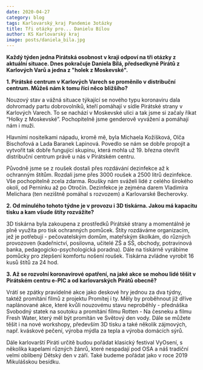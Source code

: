 ```yaml
---
date: 2020-04-27
category: blog
tags: Karlovarský_kraj Pandemie 3otázky
title: Tři otázky pro... Danielu Bílou
author: KS Karlovarský kraj
image: posts/daniela_bila.jpg
---
```

**Každý týden jedna Pirátská osobnost v kraji odpoví na tři otázky z aktuální situace. Dnes pokračuje Daniela Bílá, předsedkyně Pirátů z Karlových Varů a jedna z "holek z Moskevské".**

**1. Pirátské centrum v Karlových Varech se proměnilo v distribuční centrum. Můžeš nám k tomu říci něco bližšího?**

Nouzový stav a vážná situace týkající se nového typu koronaviru dala dohromady partu dobrovolníků, kteří pomáhají v sídle Pirátské strany v Karlových Varech. To se nachází v Moskevské ulici a tak jsme si začaly říkat “Holky z Moskevské”. Pochopitelně jsme genderově vyvážení a pomáhají nám i muži.

Hlavními nositelkami nápadu, kromě mě, byla Michaela Kožíšková, Olča Bischofová a Lada Baranek Lapinová. Povedlo se nám se dobře propojit a vytvořit tak dobře fungující skupinu, která mohla už 19. března otevřít distribuční centrum právě u nás v Pirátském centru.

Původně jsme se z roušek dostali přes rozdávání dezinfekce až k ochranným štítům. Rozdali jsme přes 3000 roušek a 2500 litrů dezinfekce. Vše pochopitelně zcela zdarma. Roušky nám sváželi lidé z celého širokého okolí, od Perninku až po Otročín. Dezinfekce je zejména darem Vladimíra Melichara (ten nezištně pomáhal s rozvozem) a Karlovarské Becherovky.

**2. Od minulého tohoto týdne je v provozu i 3D tiskárna. Jakou má kapacitu tisku a kam všude štíty rozvážíte?**

3D tiskárna byla zakoupena z prostředků Pirátské strany a momentálně je plně využita pro tisk ochranných pomůcek. Štíty rozdáváme organizacím, jež je potřebují - pečovatelským domům, mateřským školkám, do různých provozoven (kadeřnictví, posilovna, učitelé ZŠ a SŠ, obchody, potravinová banka, pedagogicko-psychologická poradna). Dále na tiskárně vyrábíme pomůcky pro zlepšení komfortu nošení roušek. Tiskárna zvládne vyrobit 16 kusů štítů za 24 hod.

**3. Až se rozvolní koronavirové opatření, na jaké akce se mohou lidé těšit v Pirátském centru e-PIC a od karlovarských Pirátů obecně?**

 Vrátí se zpátky pravidelné akce jako deskové hry jednou za dva týdny, taktéž promítání filmů z projektu Promítej i ty. Měly by proběhnout již dříve naplánované akce, které kvůli nouzovému stavu neproběhly - přednáška Svobodný statek na soutoku a promítání filmu Rotten - Na česneku a filmu Fresh Water, který měl být promítán ve Světový den vody. Dále se můžete těšit i na nové workshopy, především 3D tisku a také několik zájmových, např. kváskové pečení, výroba mýdla za tepla a výroba domácích sýrů.

Dále karlovarští Piráti určitě budou pořádat klasický festival VyOsení, s několika kapelami různých žánrů, které nespadají pod OSA a náš tradiční velmi oblíbený Dětský den v září. Také budeme pořádat jako v roce 2019 Mikulášskou besídku.
